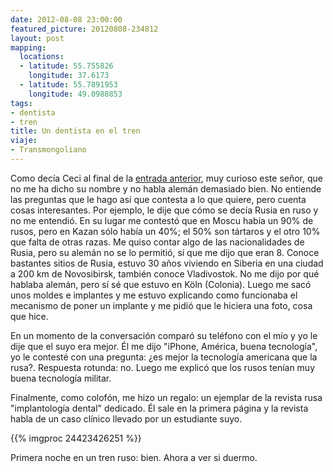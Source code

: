 ```yaml
---
date: 2012-08-08 23:00:00
featured_picture: 20120808-234812
layout: post
mapping:
  locations:
  - latitude: 55.755826
    longitude: 37.6173
  - latitude: 55.7891953
    longitude: 49.0988853
tags:
- dentista
- tren
title: Un dentista en el tren
viaje:
- Transmongoliano
---
```


Como decía Ceci al final de la <a href="/2012/08/08/ultimo-dia-en-moscu-y-tren-a-kazan/">entrada anterior</a>, muy curioso este señor, que no me ha dicho su nombre y no habla alemán demasiado bien. No entiende las preguntas que le hago así que contesta a lo que quiere, pero cuenta cosas interesantes. Por ejemplo, le dije que cómo se decía Rusia en ruso y no me entendió. En su lugar me contestó que en Moscu había un 90% de rusos, pero en Kazan sólo había un 40%; el 50% son tártaros y el otro 10% que falta de otras razas. Me quiso contar algo de las nacionalidades de Rusia, pero su alemán no se lo permitió, sí que me dijo que eran 8. Conoce bastantes sitios de Rusia, estuvo 30 años viviendo en Siberia en una ciudad a 200 km de Novosibirsk, también conoce Vladivostok. No me dijo por qué hablaba alemán, pero sí sé que estuvo en Köln (Colonia). Luego me sacó unos moldes e implantes y me estuvo explicando como funcionaba el mecanismo de poner un implante y me pidió que le hiciera una foto, cosa que hice.

En un momento de la conversación comparó su teléfono con el mío y yo le dije que el suyo era mejor. Él me dijo "iPhone, América, buena tecnología", yo le contesté con una pregunta: ¿es mejor la tecnología americana que la rusa?. Respuesta rotunda: no. Luego me explicó que los rusos tenían muy buena tecnología militar.

Finalmente, como colofón, me hizo un regalo: un ejemplar de la revista rusa "implantología dental" dedicado. Él sale en la primera página y la revista habla de un caso clínico llevado por un estudiante suyo.

{{% imgproc 24423426251 %}}

Primera noche en un tren ruso: bien. Ahora a ver si duermo.